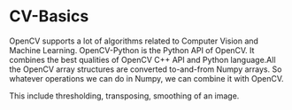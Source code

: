 # CV-Basics

OpenCV supports a lot of algorithms related to Computer Vision and Machine Learning. OpenCV-Python is the Python API of OpenCV. It combines the best qualities of OpenCV C++ API and Python language.All the OpenCV array structures are converted to-and-from Numpy arrays. So whatever operations we can do in Numpy, we can combine it with OpenCV.

This include thresholding, transposing, smoothing of an image.
